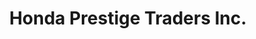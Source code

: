 ---
title: "Honda Prestige Traders Inc."
url: /quezon-city/honda-prestige-traders-inc/
shop: Motorrad
---